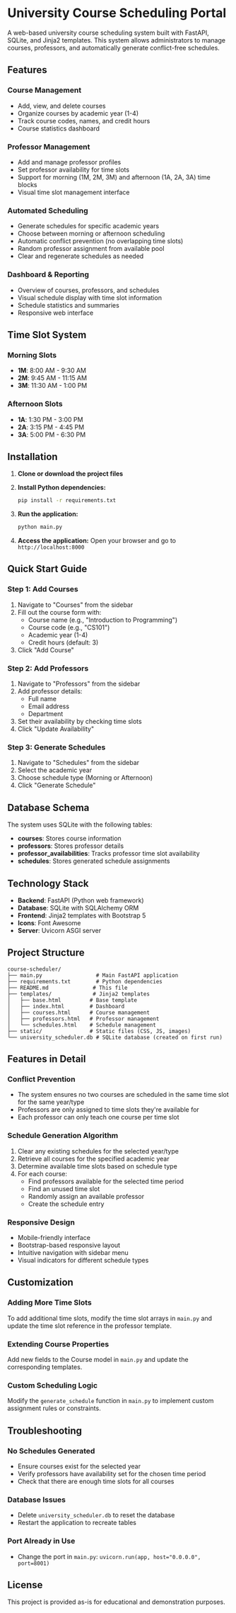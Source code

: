 # University Course Scheduling Portal

A web-based university course scheduling system built with FastAPI, SQLite, and Jinja2 templates. This system allows administrators to manage courses, professors, and automatically generate conflict-free schedules.

## Features

### Course Management
- Add, view, and delete courses
- Organize courses by academic year (1-4)
- Track course codes, names, and credit hours
- Course statistics dashboard

### Professor Management
- Add and manage professor profiles
- Set professor availability for time slots
- Support for morning (1M, 2M, 3M) and afternoon (1A, 2A, 3A) time blocks
- Visual time slot management interface

### Automated Scheduling
- Generate schedules for specific academic years
- Choose between morning or afternoon scheduling
- Automatic conflict prevention (no overlapping time slots)
- Random professor assignment from available pool
- Clear and regenerate schedules as needed

### Dashboard & Reporting
- Overview of courses, professors, and schedules
- Visual schedule display with time slot information
- Schedule statistics and summaries
- Responsive web interface

## Time Slot System

### Morning Slots
- **1M**: 8:00 AM - 9:30 AM
- **2M**: 9:45 AM - 11:15 AM
- **3M**: 11:30 AM - 1:00 PM

### Afternoon Slots
- **1A**: 1:30 PM - 3:00 PM
- **2A**: 3:15 PM - 4:45 PM
- **3A**: 5:00 PM - 6:30 PM

## Installation

1. **Clone or download the project files**

2. **Install Python dependencies:**
   ```bash
   pip install -r requirements.txt
   ```

3. **Run the application:**
   ```bash
   python main.py
   ```

4. **Access the application:**
   Open your browser and go to `http://localhost:8000`

## Quick Start Guide

### Step 1: Add Courses
1. Navigate to "Courses" from the sidebar
2. Fill out the course form with:
   - Course name (e.g., "Introduction to Programming")
   - Course code (e.g., "CS101")
   - Academic year (1-4)
   - Credit hours (default: 3)
3. Click "Add Course"

### Step 2: Add Professors
1. Navigate to "Professors" from the sidebar
2. Add professor details:
   - Full name
   - Email address
   - Department
3. Set their availability by checking time slots
4. Click "Update Availability"

### Step 3: Generate Schedules
1. Navigate to "Schedules" from the sidebar
2. Select the academic year
3. Choose schedule type (Morning or Afternoon)
4. Click "Generate Schedule"

## Database Schema

The system uses SQLite with the following tables:

- **courses**: Stores course information
- **professors**: Stores professor details
- **professor_availabilities**: Tracks professor time slot availability
- **schedules**: Stores generated schedule assignments

## Technology Stack

- **Backend**: FastAPI (Python web framework)
- **Database**: SQLite with SQLAlchemy ORM
- **Frontend**: Jinja2 templates with Bootstrap 5
- **Icons**: Font Awesome
- **Server**: Uvicorn ASGI server

## Project Structure

```
course-scheduler/
├── main.py                 # Main FastAPI application
├── requirements.txt        # Python dependencies
├── README.md              # This file
├── templates/             # Jinja2 templates
│   ├── base.html         # Base template
│   ├── index.html        # Dashboard
│   ├── courses.html      # Course management
│   ├── professors.html   # Professor management
│   └── schedules.html    # Schedule management
├── static/               # Static files (CSS, JS, images)
└── university_scheduler.db # SQLite database (created on first run)
```

## Features in Detail

### Conflict Prevention
- The system ensures no two courses are scheduled in the same time slot for the same year/type
- Professors are only assigned to time slots they're available for
- Each professor can only teach one course per time slot

### Schedule Generation Algorithm
1. Clear any existing schedules for the selected year/type
2. Retrieve all courses for the specified academic year
3. Determine available time slots based on schedule type
4. For each course:
   - Find professors available for the selected time period
   - Find an unused time slot
   - Randomly assign an available professor
   - Create the schedule entry

### Responsive Design
- Mobile-friendly interface
- Bootstrap-based responsive layout
- Intuitive navigation with sidebar menu
- Visual indicators for different schedule types

## Customization

### Adding More Time Slots
To add additional time slots, modify the time slot arrays in `main.py` and update the time slot reference in the professor template.

### Extending Course Properties
Add new fields to the Course model in `main.py` and update the corresponding templates.

### Custom Scheduling Logic
Modify the `generate_schedule` function in `main.py` to implement custom assignment rules or constraints.

## Troubleshooting

### No Schedules Generated
- Ensure courses exist for the selected year
- Verify professors have availability set for the chosen time period
- Check that there are enough time slots for all courses

### Database Issues
- Delete `university_scheduler.db` to reset the database
- Restart the application to recreate tables

### Port Already in Use
- Change the port in `main.py`: `uvicorn.run(app, host="0.0.0.0", port=8001)`

## License

This project is provided as-is for educational and demonstration purposes.

